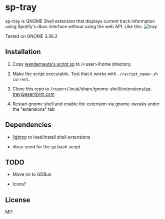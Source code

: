 
# sp-tray

sp-tray is GNOME Shell extension that displays current track information using Spotify's dbus interface without using the web API. Like this. 
![tray](https://github.com/esenliyim/sp-tray/blob/master/tray.png)

Tested on GNOME 3.36.2

## Installation 

1. Copy [wandernauta's script sp][sp_repo]
to /\<user>/home directory. 

2. Make the script executable. Test that it works with `./<script_name>.sh current`.

3. Clone this repo to /\<user>/.local/share/gnome-shell/extensions/sp-tray@esenliyim.com

4. Restart gnome shell and enable the extension via gnome-tweaks under the "extensions" tab


## Dependencies 

* [ligbtop][libgtop] to load/install shell extensions

* dbus-send for the sp bash script

## TODO

* Move on to GDBus

* Icons?

## License 

MIT

[sp_repo]: https://gist.github.com/wandernauta/6800547

[libgtop]: https://developer.gnome.org/libgtop/stable/
